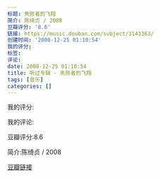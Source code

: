 ```yaml
---
标题: 失败者的飞翔
简介: 陈绮贞 / 2008
豆瓣评分: '8.6'
链接: https://music.douban.com/subject/3143363/
创建时间: '2008-12-25 01:10:54'
我的评分:
标签:
评论:
date: 2008-12-25 01:10:54
title: 听过专辑 - 失败者的飞翔
tags: [音乐]
categories: []
---
```


我的评分:

我的评论:

豆瓣评分:8.6

简介:陈绮贞 / 2008

[豆瓣链接](https://music.douban.com/subject/3143363/)

